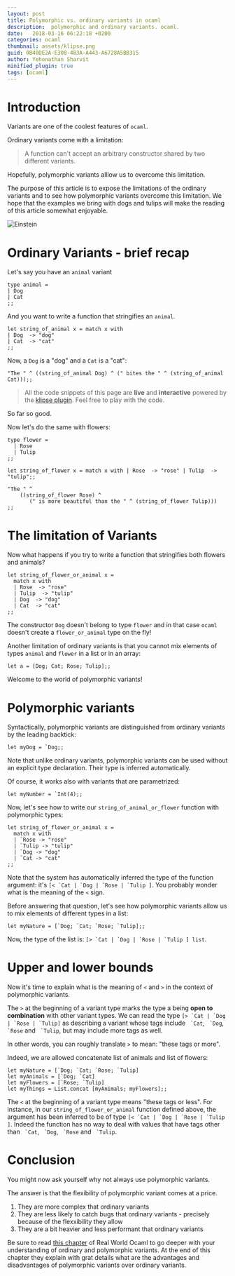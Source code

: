 ```yaml
---
layout: post
title: Polymorphic vs. ordinary variants in ocaml
description:  polymorphic and ordinary variants. ocaml.
date:   2018-03-16 06:22:18 +0200
categories: ocaml
thumbnail: assets/klipse.png
guid: 0B40DE2A-E308-483A-A443-A6728A5BB315
author: Yehonathan Sharvit
minified_plugin: true
tags: [ocaml]
---
```


# Introduction

Variants are one of the coolest features of `ocaml`. 

Ordinary variants come with a limitation:

> A function can't accept an arbitrary constructor shared by two different variants.

Hopefully, polymorphic variants alllow us to overcome this limitation.

The purpose of this article is to expose the limitations of the ordinary variants and to see how polymorphic variants overcome this limitation. We hope that the examples we bring with dogs and tulips will make the reading of this article somewhat enjoyable.

![Einstein](/assets/dog_tulip.jpg)

# Ordinary Variants - brief recap

Let's say you have an `animal` variant

~~~klipse-ocaml-types
type animal = 
| Dog
| Cat
;;
~~~

And you want to write a function that stringifies an `animal`.

~~~klipse-ocaml-types
let string_of_animal x = match x with
| Dog  -> "dog"
| Cat  -> "cat"
;;
~~~

Now, a `Dog` is a "dog" and a `Cat` is a "cat":

~~~klipse-ocaml-types
"The " ^ ((string_of_animal Dog) ^ (" bites the " ^ (string_of_animal Cat)));;
~~~


> All the code snippets of this page are **live** and **interactive** powered by the [klipse plugin](https://github.com/viebel/klipse). Feel free to play with the code.



So far so good.

Now let's do the same with flowers:

~~~klipse-ocaml-types
type flower =
  | Rose
  | Tulip
;;

let string_of_flower x = match x with | Rose  -> "rose" | Tulip  -> "tulip";;

"The " ^
    ((string_of_flower Rose) ^
       (" is more beautiful than the " ^ (string_of_flower Tulip)))
;;
~~~

# The limitation of Variants


Now what happens if you try to write a function that stringifies both flowers and animals?

~~~klipse-ocaml-types
let string_of_flower_or_animal x =
  match x with
  | Rose  -> "rose"
  | Tulip  -> "tulip"
  | Dog  -> "dog"
  | Cat  -> "cat"
;;
~~~

The constructor `Dog` doesn't belong to type `flower` and in that case `ocaml` doesn't create a `flower_or_animal` type on the fly!

Another limitation of ordinary variants is that you cannot mix elements of types `animal` and `flower` in a list or in an array:

~~~klipse-ocaml-types
let a = [Dog; Cat; Rose; Tulip];;
~~~


Welcome to the world of polymorphic variants!

# Polymorphic variants

Syntactically, polymorphic variants are distinguished from ordinary variants by the leading backtick:

~~~klipse-ocaml-types
let myDog = `Dog;;
~~~

Note that unlike ordinary variants, polymorphic variants can be used without an explicit type declaration. 
Their type is inferred automatically. 

Of course, it works also with variants that are parametrized:

~~~klipse-ocaml-types
let myNumber = `Int(4);;
~~~

Now, let's see how to write our `string_of_animal_or_flower` function with polymorphic types:

~~~klipse-ocaml-types
let string_of_flower_or_animal x =
  match x with
  | `Rose -> "rose"
  | `Tulip -> "tulip"
  | `Dog -> "dog"
  | `Cat -> "cat"
;;
~~~

Note that the system has automatically inferred the type of the function argument: it's ``[< `Cat | `Dog | `Rose | `Tulip ]``. You probably wonder what is the meaning of the `<` sign. 

Before answering that question, let's see how polymorphic variants allow us to mix elements of different types in a list:

~~~klipse-ocaml-types
let myNature = [`Dog; `Cat; `Rose; `Tulip];;
~~~

Now, the type of the list is: ``[> `Cat | `Dog | `Rose | `Tulip ] list``.


# Upper and lower bounds

Now it's time to explain what is the meaning of `<` and `>` in the context of polymorphic variants.

The `>` at the beginning of a variant type marks the type a being **open to combination** with other variant types. We can read the type ``[> `Cat | `Dog | `Rose | `Tulip]`` as describing a variant whose tags include `` `Cat``, `` `Dog``, `` `Rose`` and `` `Tulip``, but may include more tags as well.

In other words, you can roughly translate `>` to mean: "these tags or more".

Indeed, we are allowed concatenate list of animals and list of flowers:

~~~klipse-ocaml-types
let myNature = [`Dog; `Cat; `Rose; `Tulip]
let myAnimals = [`Dog; `Cat]
let myFlowers = [`Rose; `Tulip]
let myThings = List.concat [myAnimals; myFlowers];;
~~~


The `<` at the beginning of a variant type means "these tags or less". For instance, in our `string_of_flower_or_animal` function defined above, the argument has been inferred to be of type ``[< `Cat | `Dog | `Rose | `Tulip ]``. Indeed the function has no way to deal with values that have tags other than `` `Cat``, `` `Dog``, `` `Rose`` and `` `Tulip``.

# Conclusion

You might now ask yourself why not always use polymorphic variants. 

The answer is that the flexibility of polymorphic variant comes at a price.

1. They are more complex that ordinary variants
2. They are less likely to catch bugs that ordinary variants - precisely because of the flexxibility they allow
3. They are a bit heavier and less performant that ordinary variants

Be sure to read [this chapter](https://realworldocaml.org/v1/en/html/variants.html#polymorphic-variants) of Real World Ocaml to go deeper with your understanding of ordinary and polymorphic variants. At the end of this chapter they explain with grat details what are the advantages and disadvantages of polymorphic variants over ordinary variants.


